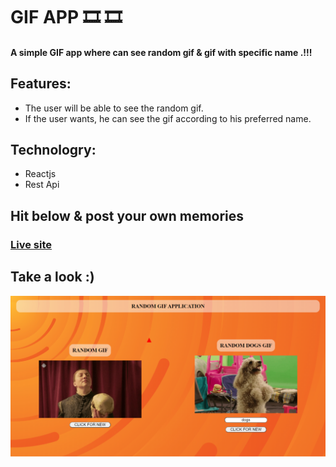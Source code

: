 # GIF APP 🎞 🎞
#### A simple GIF app where can see random gif & gif with specific name  .!!!

## Features:
+ The user will be able to see the random gif. 
+ If the user wants, he can see the gif according to his preferred name.


## Technologry: 
+ Reactjs
+ Rest Api

##  Hit below & post your own memories
### [Live site](https://gifs-it.netlify.app/)


## Take a look :)
![alt_text](src/images/downloads.png)
